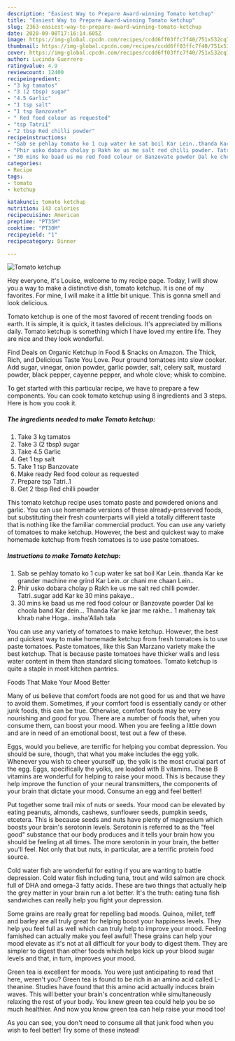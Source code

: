```yaml
---
description: "Easiest Way to Prepare Award-winning Tomato ketchup"
title: "Easiest Way to Prepare Award-winning Tomato ketchup"
slug: 2363-easiest-way-to-prepare-award-winning-tomato-ketchup
date: 2020-09-08T17:16:14.605Z
image: https://img-global.cpcdn.com/recipes/ccdd6ff03ffc7f40/751x532cq70/tomato-ketchup-recipe-main-photo.jpg
thumbnail: https://img-global.cpcdn.com/recipes/ccdd6ff03ffc7f40/751x532cq70/tomato-ketchup-recipe-main-photo.jpg
cover: https://img-global.cpcdn.com/recipes/ccdd6ff03ffc7f40/751x532cq70/tomato-ketchup-recipe-main-photo.jpg
author: Lucinda Guerrero
ratingvalue: 4.9
reviewcount: 12400
recipeingredient:
- "3 kg tamatos"
- "3 (2 tbsp) sugar"
- "4.5 Garlic"
- "1 tsp salt"
- "1 tsp Banzovate"
- " Red food colour as requested"
- "tsp Tatri1"
- "2 tbsp Red chilli powder"
recipeinstructions:
- "Sab se pehlay tomato ko 1 cup water ke sat boil Kar Lein..thanda Kar ke grander machine me grind Kar Lein..or chani me chaan Lein.."
- "Phir usko dobara cholay p Rakh ke us me salt red chilli powder. Tatri..sugar add Kar ke 30 mins pakaye.."
- "30 mins ke baad us me red food colour or Banzovate powder Dal ke choola band Kar dein... Thanda Kar ke jaar me rakhe.. 1 mahenay tak khrab nahe Hoga.. insha&#39;Allah tala"
categories:
- Recipe
tags:
- tomato
- ketchup

katakunci: tomato ketchup 
nutrition: 143 calories
recipecuisine: American
preptime: "PT35M"
cooktime: "PT30M"
recipeyield: "1"
recipecategory: Dinner

---
```



![Tomato ketchup](https://img-global.cpcdn.com/recipes/ccdd6ff03ffc7f40/751x532cq70/tomato-ketchup-recipe-main-photo.jpg)

Hey everyone, it's Louise, welcome to my recipe page. Today, I will show you a way to make a distinctive dish, tomato ketchup. It is one of my favorites. For mine, I will make it a little bit unique. This is gonna smell and look delicious.

Tomato ketchup is one of the most favored of recent trending foods on earth. It is simple, it is quick, it tastes delicious. It's appreciated by millions daily. Tomato ketchup is something which I have loved my entire life. They are nice and they look wonderful.

Find Deals on Organic Ketchup in Food &amp; Snacks on Amazon. The Thick, Rich, and Delicious Taste You Love. Pour ground tomatoes into slow cooker. Add sugar, vinegar, onion powder, garlic powder, salt, celery salt, mustard powder, black pepper, cayenne pepper, and whole clove; whisk to combine.


To get started with this particular recipe, we have to prepare a few components. You can cook tomato ketchup using 8 ingredients and 3 steps. Here is how you cook it.

<!--inarticleads1-->

##### The ingredients needed to make Tomato ketchup:

1. Take 3 kg tamatos
1. Take 3 (2 tbsp) sugar
1. Take 4.5 Garlic
1. Get 1 tsp salt
1. Take 1 tsp Banzovate
1. Make ready  Red food colour as requested
1. Prepare tsp Tatri..1
1. Get 2 tbsp Red chilli powder


This tomato ketchup recipe uses tomato paste and powdered onions and garlic. You can use homemade versions of these already-preserved foods, but substituting their fresh counterparts will yield a totally different taste that is nothing like the familiar commercial product. You can use any variety of tomatoes to make ketchup. However, the best and quickest way to make homemade ketchup from fresh tomatoes is to use paste tomatoes. 

<!--inarticleads2-->

##### Instructions to make Tomato ketchup:

1. Sab se pehlay tomato ko 1 cup water ke sat boil Kar Lein..thanda Kar ke grander machine me grind Kar Lein..or chani me chaan Lein..
1. Phir usko dobara cholay p Rakh ke us me salt red chilli powder. Tatri..sugar add Kar ke 30 mins pakaye..
1. 30 mins ke baad us me red food colour or Banzovate powder Dal ke choola band Kar dein... Thanda Kar ke jaar me rakhe.. 1 mahenay tak khrab nahe Hoga.. insha&#39;Allah tala


You can use any variety of tomatoes to make ketchup. However, the best and quickest way to make homemade ketchup from fresh tomatoes is to use paste tomatoes. Paste tomatoes, like this San Marzano variety make the best ketchup. That is because paste tomatoes have thicker walls and less water content in them than standard slicing tomatoes. Tomato ketchup is quite a staple in most kitchen pantries. 

Foods That Make Your Mood Better


Many of us believe that comfort foods are not good for us and that we have to avoid them. Sometimes, if your comfort food is essentially candy or other junk foods, this can be true. Otherwise, comfort foods may be very nourishing and good for you. There are a number of foods that, when you consume them, can boost your mood. When you are feeling a little down and are in need of an emotional boost, test out a few of these.

Eggs, would you believe, are terrific for helping you combat depression. You should be sure, though, that what you make includes the egg yolk. Whenever you wish to cheer yourself up, the yolk is the most crucial part of the egg. Eggs, specifically the yolks, are loaded with B vitamins. These B vitamins are wonderful for helping to raise your mood. This is because they help improve the function of your neural transmitters, the components of your brain that dictate your mood. Consume an egg and feel better!

Put together some trail mix of nuts or seeds. Your mood can be elevated by eating peanuts, almonds, cashews, sunflower seeds, pumpkin seeds, etcetera. This is because seeds and nuts have plenty of magnesium which boosts your brain's serotonin levels. Serotonin is referred to as the "feel good" substance that our body produces and it tells your brain how you should be feeling at all times. The more serotonin in your brain, the better you'll feel. Not only that but nuts, in particular, are a terrific protein food source.

Cold water fish are wonderful for eating if you are wanting to battle depression. Cold water fish including tuna, trout and wild salmon are chock full of DHA and omega-3 fatty acids. These are two things that actually help the grey matter in your brain run a lot better. It's the truth: eating tuna fish sandwiches can really help you fight your depression. 

Some grains are really great for repelling bad moods. Quinoa, millet, teff and barley are all truly great for helping boost your happiness levels. They help you feel full as well which can truly help to improve your mood. Feeling famished can actually make you feel awful! These grains can help your mood elevate as it's not at all difficult for your body to digest them. They are simpler to digest than other foods which helps kick up your blood sugar levels and that, in turn, improves your mood.

Green tea is excellent for moods. You were just anticipating to read that here, weren't you? Green tea is found to be rich in an amino acid called L-theanine. Studies have found that this amino acid actually induces brain waves. This will better your brain's concentration while simultaneously relaxing the rest of your body. You knew green tea could help you be so much healthier. And now you know green tea can help raise your mood too!

As you can see, you don't need to consume all that junk food when you wish to feel better! Try some of these instead!

